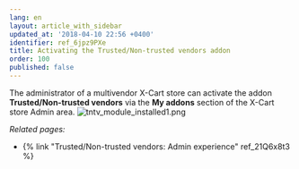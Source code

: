```yaml
---
lang: en
layout: article_with_sidebar
updated_at: '2018-04-10 22:56 +0400'
identifier: ref_6jpz9PXe
title: Activating the Trusted/Non-trusted vendors addon
order: 100
published: false
---
```

The administrator of a multivendor X-Cart store can activate the addon **Trusted/Non-trusted vendors** via the **My addons** section of the X-Cart store Admin area. 
![tntv_module_installed1.png]({{site.baseurl}}/attachments/ref_6jpz9PXe/tntv_module_installed1.png)



_Related pages:_
   
   * {% link "Trusted/Non-trusted vendors: Admin experience" ref_21Q6x8t3 %}
